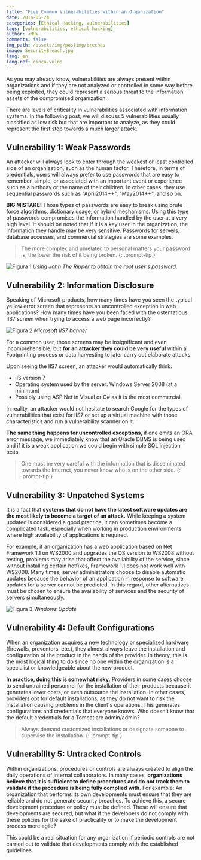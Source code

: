 ```yaml
---
title: "Five Common Vulnerabilities within an Organization"
date: 2014-05-24
categories: [Ethical Hacking, Vulnerabilities]
tags: [vulnerabilities, ethical hacking]
author: <MH>
comments: false
img_path: /assets/img/postimg/brechas
image: SecurityBreach.jpg
lang: en
lang-ref: cinco-vulns
---
```


As you may already know, vulnerabilities are always present within organizations and if they are not analyzed or controlled in some way before being exploited, they could represent a serious threat to the information assets of the compromised organization.

There are levels of criticality in vulnerabilities associated with information systems. In the following post, we will discuss 5 vulnerabilities usually classified as low risk but that are important to analyze, as they could represent the first step towards a much larger attack.

## Vulnerability 1: Weak Passwords

An attacker will always look to enter through the weakest or least controlled side of an organization, such as the human factor. Therefore, in terms of credentials, users will always prefer to use passwords that are easy to remember, simple, or associated with an important event or experience such as a birthday or the name of their children. In other cases, they use sequential passwords such as "April2014++", "May2014++", and so on.

**BIG MISTAKE!** Those types of passwords are easy to break using brute force algorithms, dictionary usage, or hybrid mechanisms. Using this type of passwords compromises the information handled by the user at a very high level. It should be noted that if it is a key user in the organization, the information they handle may be very sensitive. Passwords for servers, database accesses, and commercial strategies are some examples.

> The more complex and unrelated to personal matters your password is, the lower the risk of it being broken.
{: .prompt-tip }

![Figura 1](figura1.png)
*Using John The Ripper to obtain the root user's password.*

## Vulnerability 2: Information Disclosure

Speaking of Microsoft products, how many times have you seen the typical yellow error screen that represents an uncontrolled exception in web applications? How many times have you been faced with the ostentatious IIS7 screen when trying to access a web page incorrectly?

![Figura 2](figura2.png)
*Microsoft IIS7 banner*

For a common user, those screens may be insignificant and even incomprehensible, but **for an attacker they could be very useful** within a Footprinting process or data harvesting to later carry out elaborate attacks.

Upon seeing the IIS7 screen, an attacker would automatically think:

- IIS version 7
- Operating system used by the server: Windows Server 2008 (at a minimum)
- Possibly using ASP.Net in Visual or C# as it is the most commercial.

In reality, an attacker would not hesitate to search Google for the types of vulnerabilities that exist for IIS7 or set up a virtual machine with those characteristics and run a vulnerability scanner on it.

**The same thing happens for uncontrolled exceptions**, if one emits an ORA error message, we immediately know that an Oracle DBMS is being used and if it is a weak application we could begin with simple SQL injection tests.

> One must be very careful with the information that is disseminated towards the Internet, you never know who is on the other side.
{: .prompt-tip }

## Vulnerability 3: Unpatched Systems

It is a fact that **systems that do not have the latest software updates are the most likely to become a target of an attack.** While keeping a system updated is considered a good practice, it can sometimes become a complicated task, especially when working in production environments where high availability of applications is required.

For example, if an organization has a web application based on Net Framework 1.1 on WS2000 and upgrades the OS version to WS2008 without testing, problems may arise that affect the availability of the service, since without installing certain hotfixes, Framework 1.1 does not work well with WS2008. Many times, server administrators choose to disable automatic updates because the behavior of an application in response to software updates for a server cannot be predicted. In this regard, other alternatives must be chosen to ensure the availability of services and the security of servers simultaneously.

![Figura 3](figura3.png)
*Windows Update*

## Vulnerability 4: Default Configurations

When an organization acquires a new technology or specialized hardware (firewalls, preventors, etc.), they almost always leave the installation and configuration of the product in the hands of the provider. In theory, this is the most logical thing to do since no one within the organization is a specialist or knowledgeable about the new product.

**In practice, doing this is somewhat risky**. Providers in some cases choose to send untrained personnel for the installation of their products because it generates lower costs, or even outsource the installation. In other cases, providers opt for default installations, as they do not want to risk the installation causing problems in the client's operations. This generates configurations and credentials that everyone knows. Who doesn't know that the default credentials for a Tomcat are admin/admin?

> Always demand customized installations or designate someone to supervise the installation.
{: .prompt-tip }

## Vulnerability 5: Untracked Controls

Within organizations, procedures or controls are always created to align the daily operations of internal collaborators. In many cases, **organizations believe that it is sufficient to define procedures and do not track them to validate if the procedure is being fully complied with**. For example: An organization that performs its own developments must ensure that they are reliable and do not generate security breaches. To achieve this, a secure development procedure or policy must be defined. These will ensure that developments are secured, but what if the developers do not comply with these policies for the sake of practicality or to make the development process more agile?

This could be a real situation for any organization if periodic controls are not carried out to validate that developments comply with the established guidelines.